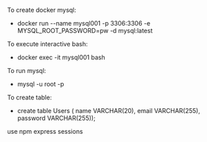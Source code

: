 To create docker mysql: 
 -  docker run --name mysql001 -p 3306:3306 -e MYSQL_ROOT_PASSWORD=pw -d mysql:latest

 To execute interactive bash:
 - docker exec -it mysql001 bash

 To run mysql: 
 - mysql -u root -p

 To create table: 
 - create table Users ( name VARCHAR(20), email VARCHAR(255), password VARCHAR(255));

 use npm express sessions